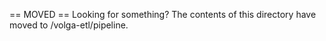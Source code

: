 == MOVED ==
Looking for something? The contents of this directory have moved to /volga-etl/pipeline.
